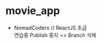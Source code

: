 # movie_app
<ul>
  <li>NomadCoders // ReactJS 초급</li>
  <span>연습중</span>
  <span>Publish 중지 => Branch 삭제</span>
</ul>
